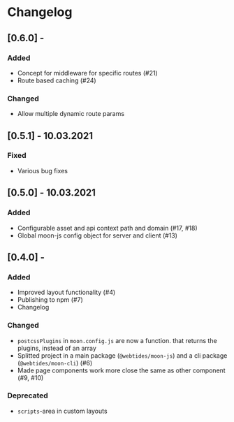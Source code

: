 # Changelog

## [0.6.0] -

### Added
 - Concept for middleware for specific routes (#21)
 - Route based caching (#24)

### Changed
 - Allow multiple dynamic route params

## [0.5.1] - 10.03.2021

### Fixed
 - Various bug fixes

## [0.5.0] - 10.03.2021

### Added
 - Configurable asset and api context path and domain (#17, #18)
 - Global moon-js config object for server and client (#13)

## [0.4.0] - 

### Added
 - Improved layout functionality (#4)
 - Publishing to npm (#7)
 - Changelog
 
### Changed
 - `postcssPlugins` in `moon.config.js` are now a function. that returns the plugins, instead of an array
 - Splitted project in a main package (`@webtides/moon-js`) and a cli package (`@webtides/moon-cli`) (#6)
 - Made page components work more close the same as other component (#9, #10)

### Deprecated
 - `scripts`-area in custom layouts
